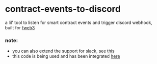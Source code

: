 # contract-events-to-discord

a lil' tool to listen for smart contract events and trigger discord webhook, built for [fweb3](https://fweb3.xyz)

### note:
- you can also extend the support for slack, see [this](https://github.com/ayshptk/msngr)
- this code is being used and has been integrated [here](https://github.com/richychn/fweb3-discord-bot/) 
